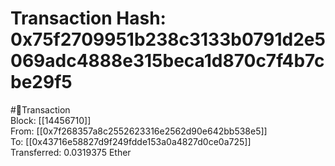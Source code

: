 
Transaction Hash: 0x75f2709951b238c3133b0791d2e5069adc4888e315beca1d870c7f4b7cbe29f5
====================================================================================
  
#💸Transaction  
Block: [[14456710]]  
From: [[0x7f268357a8c2552623316e2562d90e642bb538e5]]  
To: [[0x43716e58827d9f249fdde153a0a4827d0ce0a725]]  
Transferred: 0.0319375 Ether